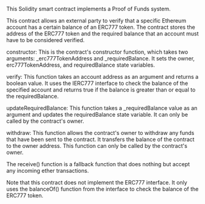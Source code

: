 This Solidity smart contract implements a Proof of Funds system.

This contract allows an external party to verify that a specific Ethereum account has a certain balance of an ERC777 token. The contract stores the address of the ERC777 token and the required balance that an account must have to be considered verified.

constructor: This is the contract's constructor function, which takes two arguments: _erc777TokenAddress and _requiredBalance. It sets the owner, erc777TokenAddress, and requiredBalance state variables.

verify: This function takes an account address as an argument and returns a boolean value. It uses the IERC777 interface to check the balance of the specified account and returns true if the balance is greater than or equal to the requiredBalance. 

updateRequiredBalance: This function takes a _requiredBalance value as an argument and updates the requiredBalance state variable. It can only be called by the contract's owner.

withdraw: This function allows the contract's owner to withdraw any funds that have been sent to the contract. It transfers the balance of the contract to the owner address. This function can only be called by the contract's owner.

The receive() function is a fallback function that does nothing but accept any incoming ether transactions.

Note that this contract does not implement the ERC777 interface. It only uses the balanceOf() function from the interface to check the balance of the ERC777 token.
